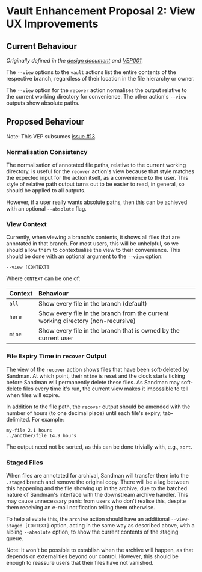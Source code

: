 # Vault Enhancement Proposal 2: View UX Improvements

## Current Behaviour

_Originally defined in the [design document](/doc/dev/design.md) and
[VEP001](/doc/dev/vep/001-SoftDelete/design.md)._

The `--view` options to the `vault` actions list the entire contents of
the respective branch, regardless of their location in the file
hierarchy or owner.

The `--view` option for the `recover` action normalises the output
relative to the current working directory for convenience. The other
action's `--view` outputs show absolute paths.

## Proposed Behaviour

Note: This VEP subsumes [issue #13](https://github.com/wtsi-hgi/hgi-vault/issues/13).

### Normalisation Consistency

The normalisation of annotated file paths, relative to the current
working directory, is useful for the `recover` action's view because
that style matches the expected input for the action itself, as a
convenience to the user. This style of relative path output turns out to
be easier to read, in general, so should be applied to all outputs.

However, if a user really wants absolute paths, then this can be
achieved with an optional `--absolute` flag.

### View Context

Currently, when viewing a branch's contents, it shows all files that are
annotated in that branch. For most users, this will be unhelpful, so we
should allow them to contextualise the view to their convenience. This
should be done with an optional argument to the `--view` option:

    --view [CONTEXT]

Where `CONTEXT` can be one of:

| Context | Behaviour                                                                        |
| :------ | :------------------------------------------------------------------------------- |
| `all`   | Show every file in the branch (default)                                          |
| `here`  | Show every file in the branch from the current working directory (non-recursive) |
| `mine`  | Show every file in the branch that is owned by the current user                  |

### File Expiry Time in `recover` Output

The view of the `recover` action shows files that have been
soft-deleted by Sandman. At which point, their `mtime` is reset and the
clock starts ticking before Sandman will permanently delete these files.
As Sandman may soft-delete files every time it's run, the current view
makes it impossible to tell when files will expire.

In addition to the file path, the `recover` output should be amended
with the number of hours (to one decimal place) until each file's
expiry, tab-delimited. For example:

    my-file	2.1 hours
    ../another/file	14.9 hours

The output need not be sorted, as this can be done trivially with, e.g.,
`sort`.

### Staged Files

When files are annotated for archival, Sandman will transfer them into
the `.staged` branch and remove the original copy. There will be a lag
between this happening and the file showing up in the archive, due to
the batched nature of Sandman's interface with the downstream archive
handler. This may cause unnecessary panic from users who don't realise
this, despite them receiving an e-mail notification telling them
otherwise.

To help alleviate this, the `archive` action should have an additional
`--view-staged [CONTEXT]` option, acting in the same way as described
above, with a sibling `--absolute` option, to show the current contents
of the staging queue.

Note: It won't be possible to establish when the archive will happen, as
that depends on externalities beyond our control. However, this should
be enough to reassure users that their files have not vanished.
